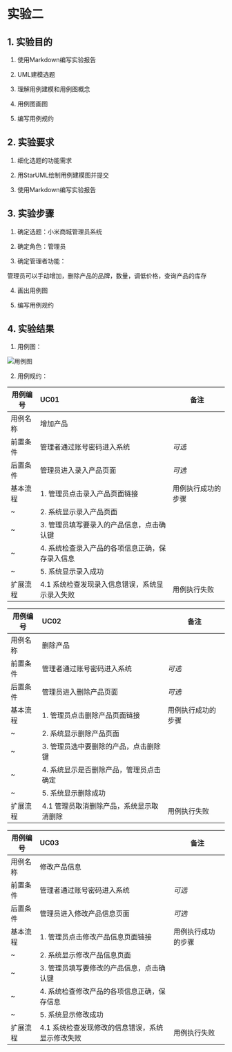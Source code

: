 # 实验二
## 1. 实验目的
1. 使用Markdown编写实验报告

2. UML建模选题

3. 理解用例建模和用例图概念

4. 用例图画图

5. 编写用例规约
## 2. 实验要求
1. 细化选题的功能需求

2. 用StarUML绘制用例建模图并提交

3. 使用Markdown编写实验报告
## 3. 实验步骤
1. 确定选题：小米商城管理员系统

2. 确定角色：管理员

3. 确定管理者功能：

管理员可以手动增加，删除产品的品牌，数量，调低价格，查询产品的库存

4. 画出用例图

5. 编写用例规约
## 4. 实验结果
1. 用例图：

![用例图](https://github.com/hrt123456/uml-modeling-2020/blob/master/students/1714080902535/%E7%94%A8%E4%BE%8B%E5%9B%BE1.jpg)


2. 用例规约：

用例编号 | UC01 | 备注
-|:-|-
用例名称 | 增加产品 |
前置条件 |   管理者通过账号密码进入系统   | *可选*
后置条件 |  管理员进入录入产品页面    | *可选*
基本流程 |1. 管理员点击录入产品页面链接 |用例执行成功的步骤
~ |2. 系统显示录入产品页面  |
~ |3. 管理员填写要录入的产品信息，点击确认键  |
~ |4. 系统检查录入产品的各项信息正确，保存录入信息 |
~ |5. 系统显示录入成功  |
扩展流程 | 4.1 系统检查发现录入信息错误，系统显示录入失败  | 用例执行失败

用例编号 | UC02 | 备注
-|:-|-
用例名称 | 删除产品 |
前置条件 |   管理者通过账号密码进入系统   | *可选*
后置条件 |  管理员进入删除产品页面    | *可选*
基本流程 |1. 管理员点击删除产品页面链接 |用例执行成功的步骤
~ |2. 系统显示删除产品页面|  
~ |3. 管理员选中要删除的产品，点击删除键  |
~ |4. 系统显示是否删除产品，管理员点击确定 |
~ |5. 系统显示删除成功  |
扩展流程 | 4.1 管理员取消删除产品，系统显示取消删除  | 用例执行失败

用例编号 | UC03 | 备注
-|:-|-
用例名称 | 修改产品信息 |
前置条件 |   管理者通过账号密码进入系统   | *可选*
后置条件 |  管理员进入修改产品信息页面    | *可选*
基本流程 |1. 管理员点击修改产品信息页面链接 |用例执行成功的步骤
~ |2. 系统显示修改产品信息页面  |
~ |3. 管理员填写要修改的产品信息，点击确认键  |
~ |4. 系统检查修改产品的各项信息正确，保存信息 |
~ |5. 系统显示修改成功  |
扩展流程 | 4.1 系统检查发现修改的信息错误，系统显示修改失败  | 用例执行失败


